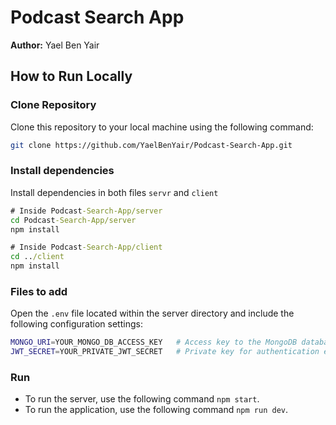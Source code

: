 # Podcast Search App

**Author:** Yael Ben Yair

## How to Run Locally

### Clone Repository
Clone this repository to your local machine using the following command:

```bash
git clone https://github.com/YaelBenYair/Podcast-Search-App.git
```

### Install dependencies
Install dependencies in both files `servr` and `client`
```cmd
# Inside Podcast-Search-App/server
cd Podcast-Search-App/server
npm install

# Inside Podcast-Search-App/client
cd ../client
npm install
```

### Files to add
Open the `.env` file located within the server directory and include the following configuration settings:
```bash
MONGO_URI=YOUR_MONGO_DB_ACCESS_KEY   # Access key to the MongoDB database for connecting.
JWT_SECRET=YOUR_PRIVATE_JWT_SECRET   # Private key for authentication encryption.
```

### Run
- To run the server, use the following command `npm start`.
- To run the application, use the following command `npm run dev`.










